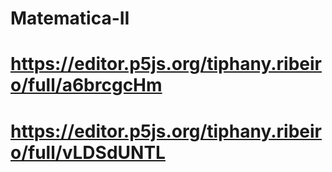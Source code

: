 # Matematica-II
# https://editor.p5js.org/tiphany.ribeiro/full/a6brcgcHm
# https://editor.p5js.org/tiphany.ribeiro/full/vLDSdUNTL
